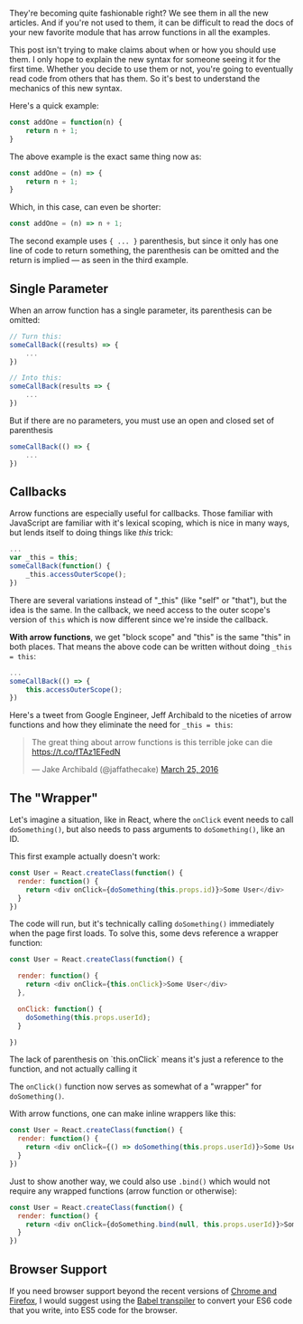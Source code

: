 They're becoming quite fashionable right? We see them in all the new articles. And if you're not used to them, it can be difficult to read the docs of your new favorite module that has arrow functions in all the examples.

This post isn't trying to make claims about when or how you should use them. I only hope to explain the new syntax for someone seeing it for the first time. Whether you decide to use them or not, you're going to eventually read code from others that has them. So it's best to understand the mechanics of this new syntax.

Here's a quick example:

```js
const addOne = function(n) {
    return n + 1;
}
```

The above example is the exact same thing now as:

```js
const addOne = (n) => {
    return n + 1;
}
```

Which, in this case, can even be shorter:

```js
const addOne = (n) => n + 1;
```

The second example uses `{ ... }` parenthesis, but since it only has one line of code to return something, the parenthesis can be omitted and the return is implied &mdash; as seen in the third example.


## Single Parameter

When an arrow function has a single parameter, its parenthesis can be omitted:

```js
// Turn this:
someCallBack((results) => {
    ...
})

// Into this:
someCallBack(results => {
    ...
})
```

But if there are no parameters, you must use an open and closed set of parenthesis

```js
someCallBack(() => {
    ...
})
```


## Callbacks

Arrow functions are especially useful for callbacks. Those familiar with JavaScript are familiar with it's lexical scoping, which is nice in many ways, but lends itself to doing things like _this_ trick:

```js
...
var _this = this;
someCallBack(function() {
    _this.accessOuterScope();
})
```

There are several variations instead of "_this" (like "self" or "that"), but the idea is the same. In the callback, we need access to the outer scope's version of `this` which is now different since we're inside the callback.

__With arrow functions__, we get "block scope" and "this" is the same "this" in both places. That means the above code can be written without doing `_this = this`:

```js
...
someCallBack(() => {
    this.accessOuterScope();
})
```


Here's a tweet from Google Engineer, Jeff Archibald to the niceties of arrow functions and how they eliminate the need for `_this = this`:

<blockquote class="twitter-tweet" data-lang="en"><p lang="en" dir="ltr">The great thing about arrow functions is this terrible joke can die <a href="https://t.co/fTAz1EFedN">https://t.co/fTAz1EFedN</a></p>&mdash; Jake Archibald (@jaffathecake) <a href="https://twitter.com/jaffathecake/status/713357424267276288">March 25, 2016</a></blockquote>


## The "Wrapper"

Let's imagine a situation, like in React, where the `onClick` event needs to call `doSomething()`, but also needs to pass arguments to `doSomething()`, like an ID.

This first example actually doesn't work:

```js
const User = React.createClass(function() {
  render: function() {
    return <div onClick={doSomething(this.props.id)}>Some User</div>
  }
})
```

The code will run, but it's technically calling `doSomething()` immediately when the page first loads. To solve this, some devs reference a wrapper function:


```js
const User = React.createClass(function() {

  render: function() {
    return <div onClick={this.onClick}>Some User</div>
  },

  onClick: function() {
    doSomething(this.props.userId);
  }

})
```
<p class="footnote">
    The lack of parenthesis on `this.onClick` means it's just a reference to the function, and not actually calling it
</p>

The `onClick()` function now serves as somewhat of a "wrapper" for `doSomething()`.

With arrow functions, one can make inline wrappers like this:

```js
const User = React.createClass(function() {
  render: function() {
    return <div onClick={() => doSomething(this.props.userId)}>Some User</div>
  }
})
```

Just to show another way, we could also use `.bind()` which would not require any wrapped functions (arrow function or otherwise):

```js
const User = React.createClass(function() {
  render: function() {
    return <div onClick={doSomething.bind(null, this.props.userId)}>Some User</div>
  }
})
```

## Browser Support

If you need browser support beyond the recent versions of [Chrome and Firefox](https://developer.mozilla.org/en-US/docs/Web/JavaScript/Reference/Functions/Arrow_functions#Browser_compatibility), I would suggest using the [Babel transpiler](https://babeljs.io/) to convert your ES6 code that you write, into ES5 code for the browser.